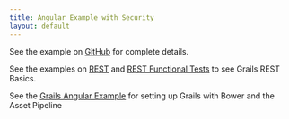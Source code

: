 ```yaml
---
title: Angular Example with Security
layout: default
---
```


See the example on [GitHub](https://github.com/mikecalvo/grails3-angular-with-security) for complete details.

See the examples on [REST](../rest) and [REST Functional Tests](../rest_functional_tests) to see Grails REST Basics.

See the [Grails Angular Example](../grails_angular) for setting up Grails with Bower and the Asset Pipeline

